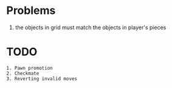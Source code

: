 # Problems

1. the objects in grid must match the objects in player's pieces


# TODO

    1. Pawn promotion
    2. Checkmate
    3. Reverting invalid moves